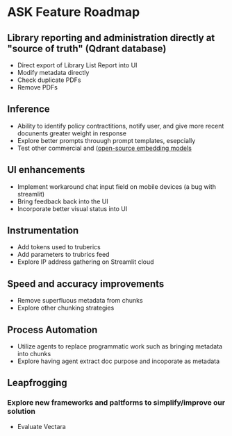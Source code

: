 # ASK Feature Roadmap

## Library reporting and administration directly at  "source of truth"  (Qdrant database)  
- Direct export of Library List Report into UI
- Modify metadata directly
- Check duplicate PDFs
- Remove PDFs

## Inference  
- Ability to identify policy contractitions, notify user, and give more recent docunents greater weight in response
- Explore better prompts throuugh prompt templates, esepcially 
- Test other commercial and ([open-source embedding models](https://huggingface.co/spaces/mteb/leaderboard)

## UI enhancements  
- Implement workaround chat input field on mobile devices (a bug with streamlit)
- Bring feedback back into the UI
- Incorporate better visual status into UI

## Instrumentation  
- Add tokens used to truberics
- Add parameters to trubrics feed
- Explore IP address gathering on Streamlit cloud

## Speed and accuracy improvements  
- Remove superfluous metadata from chunks
- Explore other chunking strategies

## Process Automation  
- Utilize agents to replace programmatic work such as bringing metadata into chunks
- Explore having agent extract doc purpose and incoporate as metadata

## Leapfrogging
### Explore new frameworks and paltforms to simplify/improve our solution
- Evaluate Vectara
